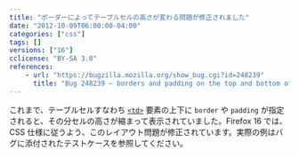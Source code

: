 ```yaml
---
title: "ボーダーによってテーブルセルの高さが変わる問題が修正されました"
date: "2012-10-09T06:00:00-04:00"
categories: ["css"]
tags: []
versions: ["16"]
cclicense: "BY-SA 3.0"
references:
    - url: "https://bugzilla.mozilla.org/show_bug.cgi?id=248239"
      title: "Bug 248239 – borders and padding on the top and bottom of table cells reduce the height"
---
```

これまで、テーブルセルすなわち [`<td>`](https://developer.mozilla.org/docs/Web/HTML/Element/td) 要素の上下に `border` や `padding` が指定されると、その分セルの高さが縮まって表示されていました。Firefox 16 では、CSS 仕様に従うよう、このレイアウト問題が修正されています。実際の例はバグに添付されたテストケースを参照してください。

